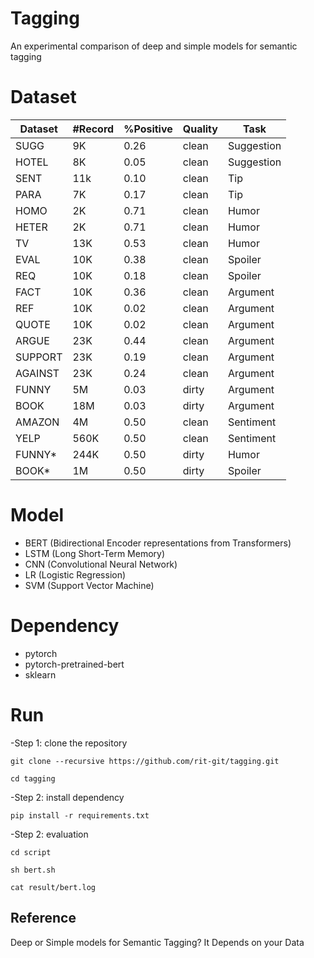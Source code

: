 # Tagging
An experimental comparison of deep and simple models for semantic tagging

# Dataset

| Dataset | #Record | %Positive | Quality | Task       |
|---------|---------|-----------|---------|------------|
| SUGG    | 9K      | 0.26      | clean   | Suggestion |
| HOTEL   | 8K      | 0.05      | clean   | Suggestion |
| SENT    | 11k     | 0.10      | clean   | Tip        |
| PARA    | 7K      | 0.17      | clean   | Tip        |
| HOMO    | 2K      | 0.71      | clean   | Humor      |
| HETER   | 2K      | 0.71      | clean   | Humor      |
| TV      | 13K     | 0.53      | clean   | Humor      |
| EVAL    | 10K     | 0.38      | clean   | Spoiler    |
| REQ     | 10K     | 0.18      | clean   | Spoiler    |
| FACT    | 10K     | 0.36      | clean   | Argument   |
| REF     | 10K     | 0.02      | clean   | Argument   |
| QUOTE   | 10K     | 0.02      | clean   | Argument   |
| ARGUE   | 23K     | 0.44      | clean   | Argument   |
| SUPPORT | 23K     | 0.19      | clean   | Argument   |
| AGAINST | 23K     | 0.24      | clean   | Argument   |
| FUNNY   | 5M      | 0.03      | dirty   | Argument   |
| BOOK    | 18M     | 0.03      | dirty   | Argument   |
| AMAZON  | 4M      | 0.50      | clean   | Sentiment  |
| YELP    | 560K    | 0.50      | clean   | Sentiment  |
| FUNNY\* | 244K    | 0.50      | dirty   | Humor      |
| BOOK\*  | 1M      | 0.50      | dirty   | Spoiler    |

# Model
- BERT (Bidirectional Encoder representations from Transformers)
- LSTM (Long Short-Term Memory)
- CNN (Convolutional Neural Network)
- LR (Logistic Regression)
- SVM (Support Vector Machine)

# Dependency
- pytorch
- pytorch-pretrained-bert
- sklearn

# Run
-Step 1: clone the repository

    git clone --recursive https://github.com/rit-git/tagging.git

    cd tagging

-Step 2: install dependency

    pip install -r requirements.txt

-Step 2: evaluation

    cd script
    
    sh bert.sh

    cat result/bert.log

## Reference 
Deep or Simple models for Semantic Tagging? It Depends on your Data
